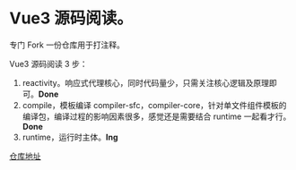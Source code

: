 # Vue3 源码阅读。

专门 Fork 一份仓库用于打注释。

Vue3 源码阅读 3 步：

1.  reactivity。响应式代理核心，同时代码量少，只需关注核心逻辑及原理即可。**Done**
2.  compile，模板编译 compiler-sfc，compiler-core，针对单文件组件模板的编译包，编译过程的影响因素很多，感觉还是需要结合 runtime 一起看才行。**Done**
3.  runtime，运行时主体。**Ing**

[仓库地址](https://github.com/czzczz/vue-next)
